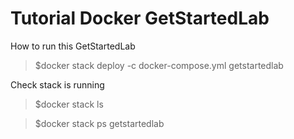 # Tutorial Docker GetStartedLab

How to run this GetStartedLab

> $docker stack deploy -c docker-compose.yml getstartedlab

Check stack is running

> $docker stack ls

> $docker stack ps getstartedlab

